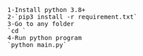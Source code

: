 <pre>
1-Install python 3.8+
2-`pip3 install -r requirement.txt`
3-Go to any folder
`cd <folder-name>`
4-Run python program
`python main.py`
</pre>

